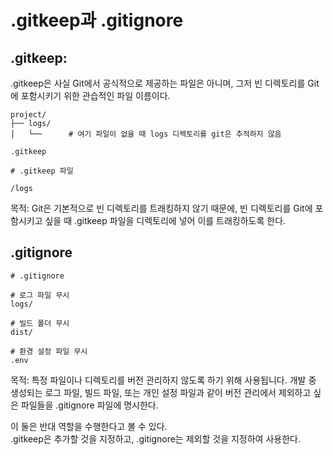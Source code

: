 # .gitkeep과 .gitignore

## .gitkeep:

.gitkeep은 사실 Git에서 공식적으로 제공하는 파일은 아니며, 그저 빈 디렉토리를 Git에 포함시키기 위한 관습적인 파일 이름이다.

```
project/
├── logs/
│   └──      # 여기 파일이 없을 때 logs 디렉토리를 git은 추적하지 않음

.gitkeep
```

```
# .gitkeep 파일

/logs
```

목적: Git은 기본적으로 빈 디렉토리를 트래킹하지 않기 때문에, 빈 디렉토리를 Git에 포함시키고 싶을 때 .gitkeep 파일을 디렉토리에 넣어 이를 트래킹하도록 한다.

## .gitignore

```
# .gitignore

# 로그 파일 무시
logs/

# 빌드 폴더 무시
dist/

# 환경 설정 파일 무시
.env

```

목적: 특정 파일이나 디렉토리를 버전 관리하지 않도록 하기 위해 사용됩니다. 개발 중 생성되는 로그 파일, 빌드 파일, 또는 개인 설정 파일과 같이 버전 관리에서 제외하고 싶은 파일들을 .gitignore 파일에 명시한다.

이 둘은 반대 역할을 수행한다고 볼 수 있다.  
.gitkeep은 추가할 것을 지정하고, .gitignore는 제외할 것을 지정하여 사용한다.
